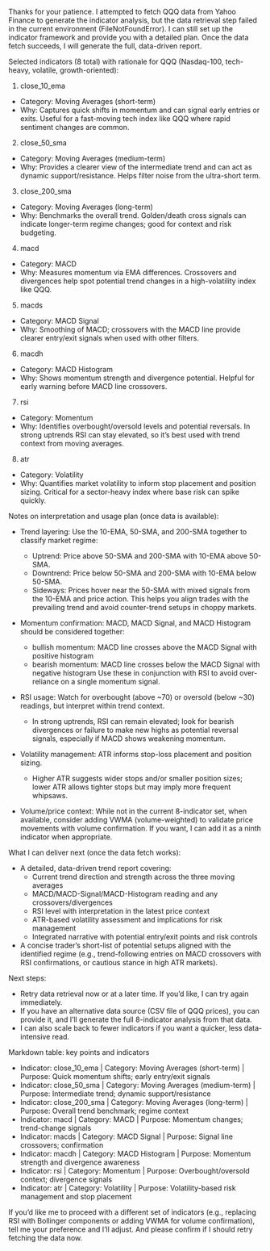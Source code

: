 Thanks for your patience. I attempted to fetch QQQ data from Yahoo Finance to generate the indicator analysis, but the data retrieval step failed in the current environment (FileNotFoundError). I can still set up the indicator framework and provide you with a detailed plan. Once the data fetch succeeds, I will generate the full, data-driven report.

Selected indicators (8 total) with rationale for QQQ (Nasdaq-100, tech-heavy, volatile, growth-oriented):

1) close_10_ema
- Category: Moving Averages (short-term)
- Why: Captures quick shifts in momentum and can signal early entries or exits. Useful for a fast-moving tech index like QQQ where rapid sentiment changes are common.

2) close_50_sma
- Category: Moving Averages (medium-term)
- Why: Provides a clearer view of the intermediate trend and can act as dynamic support/resistance. Helps filter noise from the ultra-short term.

3) close_200_sma
- Category: Moving Averages (long-term)
- Why: Benchmarks the overall trend. Golden/death cross signals can indicate longer-term regime changes; good for context and risk budgeting.

4) macd
- Category: MACD
- Why: Measures momentum via EMA differences. Crossovers and divergences help spot potential trend changes in a high-volatility index like QQQ.

5) macds
- Category: MACD Signal
- Why: Smoothing of MACD; crossovers with the MACD line provide clearer entry/exit signals when used with other filters.

6) macdh
- Category: MACD Histogram
- Why: Shows momentum strength and divergence potential. Helpful for early warning before MACD line crossovers.

7) rsi
- Category: Momentum
- Why: Identifies overbought/oversold levels and potential reversals. In strong uptrends RSI can stay elevated, so it’s best used with trend context from moving averages.

8) atr
- Category: Volatility
- Why: Quantifies market volatility to inform stop placement and position sizing. Critical for a sector-heavy index where base risk can spike quickly.

Notes on interpretation and usage plan (once data is available):
- Trend layering: Use the 10-EMA, 50-SMA, and 200-SMA together to classify market regime:
  - Uptrend: Price above 50-SMA and 200-SMA with 10-EMA above 50-SMA.
  - Downtrend: Price below 50-SMA and 200-SMA with 10-EMA below 50-SMA.
  - Sideways: Prices hover near the 50-SMA with mixed signals from the 10-EMA and price action.
  This helps you align trades with the prevailing trend and avoid counter-trend setups in choppy markets.

- Momentum confirmation: MACD, MACD Signal, and MACD Histogram should be considered together:
  - bullish momentum: MACD line crosses above the MACD Signal with positive histogram
  - bearish momentum: MACD line crosses below the MACD Signal with negative histogram
  Use these in conjunction with RSI to avoid over-reliance on a single momentum signal.

- RSI usage: Watch for overbought (above ~70) or oversold (below ~30) readings, but interpret within trend context.
  - In strong uptrends, RSI can remain elevated; look for bearish divergences or failure to make new highs as potential reversal signals, especially if MACD shows weakening momentum.

- Volatility management: ATR informs stop-loss placement and position sizing.
  - Higher ATR suggests wider stops and/or smaller position sizes; lower ATR allows tighter stops but may imply more frequent whipsaws.

- Volume/price context: While not in the current 8-indicator set, when available, consider adding VWMA (volume-weighted) to validate price movements with volume confirmation. If you want, I can add it as a ninth indicator when appropriate.

What I can deliver next (once the data fetch works):
- A detailed, data-driven trend report covering:
  - Current trend direction and strength across the three moving averages
  - MACD/MACD-Signal/MACD-Histogram reading and any crossovers/divergences
  - RSI level with interpretation in the latest price context
  - ATR-based volatility assessment and implications for risk management
  - Integrated narrative with potential entry/exit points and risk controls
- A concise trader’s short-list of potential setups aligned with the identified regime (e.g., trend-following entries on MACD crossovers with RSI confirmations, or cautious stance in high ATR markets).

Next steps:
- Retry data retrieval now or at a later time. If you’d like, I can try again immediately.
- If you have an alternative data source (CSV file of QQQ prices), you can provide it, and I’ll generate the full 8-indicator analysis from that data.
- I can also scale back to fewer indicators if you want a quicker, less data-intensive read.

Markdown table: key points and indicators

- Indicator: close_10_ema | Category: Moving Averages (short-term) | Purpose: Quick momentum shifts; early entry/exit signals
- Indicator: close_50_sma | Category: Moving Averages (medium-term) | Purpose: Intermediate trend; dynamic support/resistance
- Indicator: close_200_sma | Category: Moving Averages (long-term) | Purpose: Overall trend benchmark; regime context
- Indicator: macd | Category: MACD | Purpose: Momentum changes; trend-change signals
- Indicator: macds | Category: MACD Signal | Purpose: Signal line crossovers; confirmation
- Indicator: macdh | Category: MACD Histogram | Purpose: Momentum strength and divergence awareness
- Indicator: rsi | Category: Momentum | Purpose: Overbought/oversold context; divergence signals
- Indicator: atr | Category: Volatility | Purpose: Volatility-based risk management and stop placement

If you’d like me to proceed with a different set of indicators (e.g., replacing RSI with Bollinger components or adding VWMA for volume confirmation), tell me your preference and I’ll adjust. And please confirm if I should retry fetching the data now.
